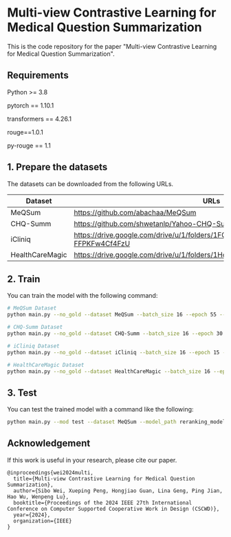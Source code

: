 # Multi-view Contrastive Learning for Medical Question Summarization

This is the code repository for the paper "Multi-view Contrastive Learning for Medical Question Summarization". 

## Requirements

Python >= 3.8

pytorch == 1.10.1

transformers == 4.26.1

rouge==1.0.1

py-rouge == 1.1

## 1. Prepare the datasets

The datasets can be downloaded from the following URLs.

| Dataset         | URLs                                                         |
| --------------- | ------------------------------------------------------------ |
| MeQSum          | https://github.com/abachaa/MeQSum                            |
| CHQ-Summ        | https://github.com/shwetanlp/Yahoo-CHQ-Summ                  |
| iCliniq         | https://drive.google.com/drive/u/1/folders/1FQTsgRYDJajcNlKJXG-FFPKFw4Cf4FzU |
| HealthCareMagic | https://drive.google.com/drive/u/1/folders/1Hq4AiYr96jfOsB8OJMlyDRRUhmr_BYvY |



## 2. Train

You can train the model with the following command:

```bash
# MeQSum Dataset
python main.py --no_gold --dataset MeQSum --batch_size 16 --epoch 55 --outer_margin 0.01 --inner_margin 0.001 --model_save_path checkpoint/MeQSum --accumulate_step 1 --pooler --filter_num 8 --loss_weight 0.4

# CHQ-Summ Dataset
python main.py --no_gold --dataset CHQ-Summ --batch_size 16 --epoch 30 --outer_margin 0.01 --inner_margin 0.01 --model_save_path checkpoint/CHQ-Summ --accumulate_step 1 --pooler --filter_num 8 --loss_weight 0.7

# iCliniq Dataset
python main.py --no_gold --dataset iCliniq --batch_size 16 --epoch 15 --outer_margin 0.001 --inner_margin 0.001 --model_save_path checkpoint/iCliniq --accumulate_step 4 --pooler --filter_num 8 --loss_weight 0.7

# HealthCareMagic Dataset
python main.py --no_gold --dataset HealthCareMagic --batch_size 16 --epoch 5 --outer_margin 0.001 --inner_margin 0.001 --model_save_path checkpoint/HealthCareMagic --accumulate_step 8 --pooler --filter_num 8 --loss_weight 0.7

```



## 3. Test

You can test the trained model with a command like the following:

```bash
python main.py --mod test --dataset MeQSum --model_path reranking_model/MeQSum/your_model.pt --pooler --filter_num 8
```



## Acknowledgement

If this work is useful in your research, please cite our paper.

```
@inproceedings{wei2024multi,
  title={Multi-view Contrastive Learning for Medical Question Summarization},
  author={Sibo Wei, Xueping Peng, Hongjiao Guan, Lina Geng, Ping Jian, Hao Wu, Wenpeng Lu},
  booktitle={Proceedings of the 2024 IEEE 27th International Conference on Computer Supported Cooperative Work in Design (CSCWD)},
  year={2024},
  organization={IEEE}
}
```


